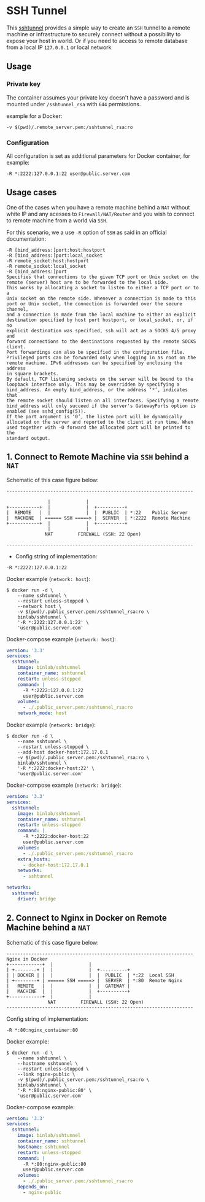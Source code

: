 # SSH Tunnel

This [sshtunnel](https://hub.docker.com/r/binlab/sshtunnel) provides a simple way to create an `SSH` tunnel to a
remote machine or infrastructure to securely connect without a
possibility to expose your host in world. Or if you need to access to
remote database from a local IP `127.0.0.1` or local network

## Usage

### Private key 

The container assumes your private key doesn't have a password and is
mounted under `/sshtunnel_rsa` with `644` permissions.

example for a Docker:

```shell
-v $(pwd)/.remote_server.pem:/sshtunnel_rsa:ro
```

### Configuration

All configuration is set as additional parameters for Docker container, for example:

```shell
-R *:2222:127.0.0.1:22 user@public.server.com
```

## Usage cases

One of the cases when you have a remote machine behind a `NAT` without
white IP and any acesses to `Firewall/NAT/Router` and you wish to
connect to remote machine from a world via `SSH`.

For this scenario, we a use `-R` option of `SSH` as said in an official
documentation:

```
-R [bind_address:]port:host:hostport
-R [bind_address:]port:local_socket
-R remote_socket:host:hostport
-R remote_socket:local_socket
-R [bind_address:]port
Specifies that connections to the given TCP port or Unix socket on the
remote (server) host are to be forwarded to the local side.
This works by allocating a socket to listen to either a TCP port or to a
Unix socket on the remote side. Whenever a connection is made to this
port or Unix socket, the connection is forwarded over the secure channel,
and a connection is made from the local machine to either an explicit
destination specified by host port hostport, or local_socket, or, if no
explicit destination was specified, ssh will act as a SOCKS 4/5 proxy and
forward connections to the destinations requested by the remote SOCKS
client.
Port forwardings can also be specified in the configuration file.
Privileged ports can be forwarded only when logging in as root on the
remote machine. IPv6 addresses can be specified by enclosing the address
in square brackets.
By default, TCP listening sockets on the server will be bound to the
loopback interface only. This may be overridden by specifying a
bind_address. An empty bind_address, or the address ‘*’, indicates that
the remote socket should listen on all interfaces. Specifying a remote
bind_address will only succeed if the server's GatewayPorts option is
enabled (see sshd_config(5)).
If the port argument is ‘0’, the listen port will be dynamically
allocated on the server and reported to the client at run time. When
used together with -O forward the allocated port will be printed to the
standard output.
```

## 1. Connect to Remote Machine via `SSH` behind a `NAT` 

Schematic of this case figure below:

    --------------------------------------------------------------------
                                                                        
                   |             |                                      
    +-----------+  |             |  +----------+                        
    |  REMOTE   |  |             |  |  PUBLIC  | *:22    Public Server   
    |  MACHINE  | ====== SSH =====> |  SERVER  | *:2222  Remote Machine 
    +-----------+  |             |  +----------+                        
                   |             |                                      
                  NAT         FIREWALL (SSH: 22 Open)                   
                                                                        
    --------------------------------------------------------------------

* Config string of implementation:

```shell
-R *:2222:127.0.0.1:22
```

Docker example (`network: host`):

```shell
$ docker run -d \
    --name sshtunnel \
    --restart unless-stopped \
    --network host \
    -v $(pwd)/.public_server.pem:/sshtunnel_rsa:ro \
    binlab/sshtunnel \
    '-R *:2222:127.0.0.1:22' \
    'user@public.server.com'
```

Docker-compose example (`network: host`):

```yaml
version: '3.3'
services:
  sshtunnel:
    image: binlab/sshtunnel
    container_name: sshtunnel
    restart: unless-stopped
    command: |
      -R *:2222:127.0.0.1:22
      user@public.server.com
    volumes:
      - ./.public_server.pem:/sshtunnel_rsa:ro
    network_mode: host
```

Docker example (`network: bridge`):

```shell
$ docker run -d \
    --name sshtunnel \
    --restart unless-stopped \
    --add-host docker-host:172.17.0.1
    -v $(pwd)/.public_server.pem:/sshtunnel_rsa:ro \
    binlab/sshtunnel \
    '-R *:2222:docker-host:22' \
    'user@public.server.com'
```

Docker-compose example (`network: bridge`):

```yaml
version: '3.3'
services:
  sshtunnel:
    image: binlab/sshtunnel
    container_name: sshtunnel
    restart: unless-stopped
    command: |
      -R *:2222:docker-host:22
      user@public.server.com
    volumes:
      - ./.public_server.pem:/sshtunnel_rsa:ro
    extra_hosts:
      - docker-host:172.17.0.1
    networks:
      - sshtunnel

networks:
  sshtunnel:
    driver: bridge
```

## 2. Connect to Nginx in Docker on Remote Machine behind a `NAT`

Schematic of this case figure below:

    --------------------------------------------------------------------
    Nginx in Docker                                                     
    +------------+  |             |                                     
    | +--------+ |  |             |  +----------+                       
    | | DOCKER | |  |             |  |  PUBLIC  | *:22  Local SSH       
    | +--------+ | ====== SSH =====> |  SERVER  | *:80  Remote Nginx    
    |   REMOTE   |  |             |  |  GATEWAY |                       
    |   MACHINE  |  |             |  +----------+                       
    +------------+  |             |                                     
                   NAT         FIREWALL (SSH: 22 Open)                  
    --------------------------------------------------------------------


Config string of implementation:

```shell
-R *:80:nginx_container:80
```

Docker example:

```shell
$ docker run -d \
    --name sshtunnel \
    --hostname sshtunnel \
    --restart unless-stopped \
    --link nginx-public \
    -v $(pwd)/.public_server.pem:/sshtunnel_rsa:ro \
    binlab/sshtunnel \
    '-R *:80:nginx-public:80' \
    'user@public.server.com'
```

Docker-compose example:

```yaml
version: '3.3'
services:
  sshtunnel:
    image: binlab/sshtunnel
    container_name: sshtunnel
    hostname: sshtunnel
    restart: unless-stopped
    command: |
      -R *:80:nginx-public:80
      user@public.server.com
    volumes:
      - ./.public_server.pem:/sshtunnel_rsa:ro
    depends_on:
      - nginx-public
```
